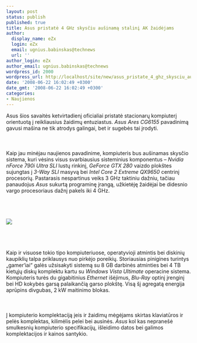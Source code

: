 ```yaml
---
layout: post
status: publish
published: true
title: Asus pristatė 4 GHz skysčiu aušinamą stalinį AK žaidėjams
author:
  display_name: eZx
  login: eZx
  email: ugnius.babinskas@technews
  url: ''
author_login: eZx
author_email: ugnius.babinskas@technews
wordpress_id: 2000
wordpress_url: http://localhost/site/new/asus_pristate_4_ghz_skysciu_ausinama_stalini_ak_zaidejams/
date: '2008-06-22 16:02:49 +0300'
date_gmt: '2008-06-22 16:02:49 +0300'
categories:
- Naujienos
---
```

<p>Asus šios savaitės ketvirtadienį oficialiai pristatė stacionarų kompiuterį orientuotą į reikliausius žaidimų entuziastus. <i>Asus Ares CG6155</i> pavadinimą gavusi mašina ne tik atrodys galingai, bet ir sugebės tai įrodyti.<br />
<br><br />
<br>Kaip jau minėjau naujienos pavadinime, kompiuteris bus aušinamas skysčio sistema, kuri vėsins visus svarbiausius sisteminius komponentus – <i>Nvidia nForce 790i Ultra SLI</i> lustų rinkinį, <i>GeForce GTX 280</i> vaizdo plokštes sujungtas į <i>3-Way SLI</i> masyvą bei <i>Intel Core 2 Extreme QX9650</i> centrinį procesorių. Pastarasis nespartinus veiks 3 GHz taktiniu dažniu, tačiau panaudojus <i>Asus</i> sukurtą programinę įrangą, užkietėję žaidėjai be didesnio vargo procesoriaus dažnį pakels iki 4 GHz.<br />
<br><br />
<br><br><img src=" http://www.technews.lt/upl/Failai/Asus_Ares_CG6155.jpg"><br><br />
<br><br />
<br>Kaip ir visuose tokio tipo kompiuteriuose, operatyvioji atmintis bei diskinių kaupiklių talpa priklausys nuo pirkėjo poreikių. Storiausias pinigines turintys „gamer‘iai“ galės užsisakyti sistemą su 8 GB darbinės atminties bei 4 TB kietųjų diskų komplektu kartu su <i>Windows Vista Ultimate</i> operacine sistema. Kompiuteris turės du gigabitinius <i>Ethernet</i> išėjimus, <i>Blu-Ray</i> optinį įrenginį bei HD kokybės garsą palaikančią garso plokštę. Visą šį agregatą energija aprūpins divgubas, 2 kW maitinimo blokas.<br />
<br><br />
<br>Į kompiuterio komplektaciją įeis ir žaidimų mėgėjams skirtas klaviatūros ir pelės komplektas, kilimėlis pelei bei ausinės. <i>Asus</i> kol kas nepranešė smulkesnių kompiuterio specifikacijų, išleidimo datos bei galimos komplektacijos ir kainos santykio.<br />
<br><br />
<br><br />
<br><br />
<br></p>
